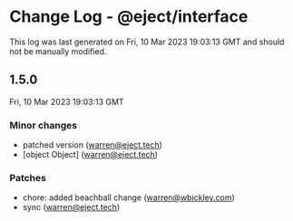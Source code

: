 # Change Log - @eject/interface

This log was last generated on Fri, 10 Mar 2023 19:03:13 GMT and should not be manually modified.

<!-- Start content -->

## 1.5.0

Fri, 10 Mar 2023 19:03:13 GMT

### Minor changes

- patched version (warren@eject.tech)
- [object Object] (warren@eject.tech)

### Patches

- chore: added beachball change (warren@wbickley.com)
- sync (warren@eject.tech)
